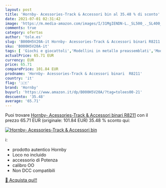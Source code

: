 ```yaml
---
layout: post
title: 'Hornby- Acessories-Track & Accessori bin al 35.48 % di sconto'
date: 2021-07-01 02:31:42
image: 'https://m.media-amazon.com/images/I/31MgIENDN-L._SL500_._SL400_.jpg'
comments: true
category: ofertas
author: 'tole.es'
slug: 'B000H5V20A-it Hornby- Acessories-Track & Accessori binari R8211'
sku: 'B000H5V20A-it'
tags: [ 'Giochi e giocattoli','Modellini in metallo preassemblati','Modellismo e costruzione','Modellismo ferroviario','Parti di ricambio per modellismo ferroviario','Veicoli ferroviari per modellismo ferroviario','hornby', ]
actualPrice: 65.71 EUR
currency: EUR
price: 65.71
comparePrice: 101.84 EUR
prodname: 'Hornby- Acessories-Track & Accessori binari  R8211'
country: 'it'
flag: '🇮🇹'
brand: 'Hornby'
buyurl: 'https://www.amazon.it/dp/B000H5V20A/?tag=tolees00-21'
descuento: '35.48'
average: '65.71'
---
```


Puoi trovare [Hornby- Acessories-Track & Accessori binari  R8211](https://www.amazon.it/dp/B000H5V20A/?tag=tolees00-21) con il prezzo 65.71 EUR (originale: 101.84 EUR) 35.48 % sconto qui:

[![Hornby- Acessories-Track & Accessori bin](https://m.media-amazon.com/images/I/31MgIENDN-L._SL500_._SL400_.jpg)](https://www.amazon.it/dp/B000H5V20A/?tag=tolees00-21)

ℹ️:

- prodotto autentico Hornby
- Loco no incluido
- accessorio di Potenza
- calibro OO
- Non DCC compatibili

[🛒 Acquista qui!!](https://www.amazon.it/dp/B000H5V20A/?tag=tolees00-21)
